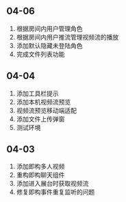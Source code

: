 ## 04-06

1. 根据房间内用户管理角色
2. 根据房间内用户推流管理视频流的播放
3. 添加默认隐藏未登陆角色
4. 完成文件列表功能

## 04-04

1. 添加工具栏提示
2. 添加本机视频流预览
3. 视频流预览移动端适配
4. 添加文件上传弹窗
5. 测试环境

## 04-03

1. 添加即构多人视频
2. 重构即构聊天组件
3. 添加进入展台时获取视频流
4. 修复即构事件重复监听的问题